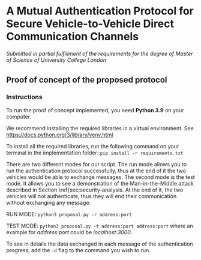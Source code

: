 # A Mutual Authentication Protocol for Secure Vehicle-to-Vehicle Direct Communication Channels

###### _Submitted in partial fulfillment of the requirements for the degree of Master of Science of University College London_

## Proof of concept of the proposed protocol

### Instructions

To run the proof of concept implemented, you need **Python 3.9** on your computer.

We recommend installing the required libraries in a virtual environment. See <https://docs.python.org/3/library/venv.html>

To install all the required libraries, run the following command on your terminal in the implementation folder:
`pip install -r requirements.txt`

There are two different modes for our script. The run mode allows you to run the authentication protocol successfully, thus at the end of it the two vehicles would be able to exchange messages. The second mode is the test mode. It allows you to see a demonstration of the Man-in-the-Middle attack described in Section \ref{sec:security-analysis. At the end of it, the two vehicles will not authenticate, thus they will end their communication without exchanging any message.

RUN MODE: `python3 proposal.py -r address:port`

TEST MODE: `python3 proposal.py -t address:port address:port`
where an example for _address:port_ could be _localhost:3000_.

To see in details the data exchanged in each message of the authentication progress, add the `-d` flag to the command you wish to run.